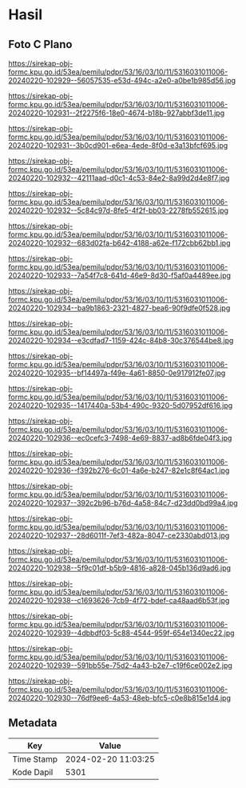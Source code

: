 # Hasil

## Foto C Plano

https://sirekap-obj-formc.kpu.go.id/53ea/pemilu/pdpr/53/16/03/10/11/5316031011006-20240220-102929--56057535-e53d-494c-a2e0-a0be1b985d56.jpg

https://sirekap-obj-formc.kpu.go.id/53ea/pemilu/pdpr/53/16/03/10/11/5316031011006-20240220-102931--2f2275f6-18e0-4674-b18b-927abbf3de11.jpg

https://sirekap-obj-formc.kpu.go.id/53ea/pemilu/pdpr/53/16/03/10/11/5316031011006-20240220-102931--3b0cd901-e6ea-4ede-8f0d-e3a13bfcf695.jpg

https://sirekap-obj-formc.kpu.go.id/53ea/pemilu/pdpr/53/16/03/10/11/5316031011006-20240220-102932--42111aad-d0c1-4c53-84e2-8a99d2d4e8f7.jpg

https://sirekap-obj-formc.kpu.go.id/53ea/pemilu/pdpr/53/16/03/10/11/5316031011006-20240220-102932--5c84c97d-8fe5-4f2f-bb03-2278fb552615.jpg

https://sirekap-obj-formc.kpu.go.id/53ea/pemilu/pdpr/53/16/03/10/11/5316031011006-20240220-102932--683d02fa-b642-4188-a62e-f172cbb62bb1.jpg

https://sirekap-obj-formc.kpu.go.id/53ea/pemilu/pdpr/53/16/03/10/11/5316031011006-20240220-102933--7a54f7c8-641d-46e9-8d30-f5af0a4489ee.jpg

https://sirekap-obj-formc.kpu.go.id/53ea/pemilu/pdpr/53/16/03/10/11/5316031011006-20240220-102934--ba9b1863-2321-4827-bea6-90f9dfe0f528.jpg

https://sirekap-obj-formc.kpu.go.id/53ea/pemilu/pdpr/53/16/03/10/11/5316031011006-20240220-102934--e3cdfad7-1159-424c-84b8-30c376544be8.jpg

https://sirekap-obj-formc.kpu.go.id/53ea/pemilu/pdpr/53/16/03/10/11/5316031011006-20240220-102935--bf14497a-f49e-4a61-8850-0e917912fe07.jpg

https://sirekap-obj-formc.kpu.go.id/53ea/pemilu/pdpr/53/16/03/10/11/5316031011006-20240220-102935--1417440a-53b4-490c-9320-5d07952df616.jpg

https://sirekap-obj-formc.kpu.go.id/53ea/pemilu/pdpr/53/16/03/10/11/5316031011006-20240220-102936--ec0cefc3-7498-4e69-8837-ad8b6fde04f3.jpg

https://sirekap-obj-formc.kpu.go.id/53ea/pemilu/pdpr/53/16/03/10/11/5316031011006-20240220-102936--f392b276-6c01-4a6e-b247-82e1c8f64ac1.jpg

https://sirekap-obj-formc.kpu.go.id/53ea/pemilu/pdpr/53/16/03/10/11/5316031011006-20240220-102937--392c2b96-b76d-4a58-84c7-d23dd0bd99a4.jpg

https://sirekap-obj-formc.kpu.go.id/53ea/pemilu/pdpr/53/16/03/10/11/5316031011006-20240220-102937--28d6011f-7ef3-482a-8047-ce2330abd013.jpg

https://sirekap-obj-formc.kpu.go.id/53ea/pemilu/pdpr/53/16/03/10/11/5316031011006-20240220-102938--5f9c01df-b5b9-4816-a828-045b136d9ad6.jpg

https://sirekap-obj-formc.kpu.go.id/53ea/pemilu/pdpr/53/16/03/10/11/5316031011006-20240220-102938--c1693626-7cb9-4f72-bdef-ca48aad6b53f.jpg

https://sirekap-obj-formc.kpu.go.id/53ea/pemilu/pdpr/53/16/03/10/11/5316031011006-20240220-102939--4dbbdf03-5c88-4544-959f-654e1340ec22.jpg

https://sirekap-obj-formc.kpu.go.id/53ea/pemilu/pdpr/53/16/03/10/11/5316031011006-20240220-102939--591bb55e-75d2-4a43-b2e7-c19f6ce002e2.jpg

https://sirekap-obj-formc.kpu.go.id/53ea/pemilu/pdpr/53/16/03/10/11/5316031011006-20240220-102930--76df9ee6-4a53-48eb-bfc5-c0e8b815e1d4.jpg


## Metadata

| Key        | Value               |
| ---------- | ------------------- |
| Time Stamp | 2024-02-20 11:03:25 |
| Kode Dapil | 5301                |



